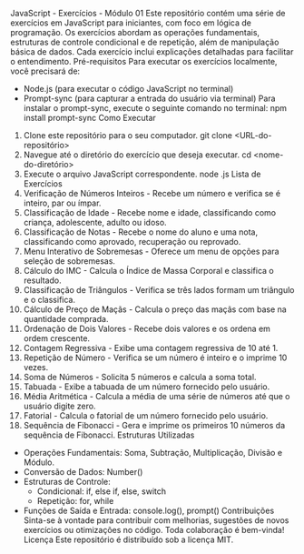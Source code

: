 JavaScript - Exercícios - Módulo 01
Este repositório contém uma série de exercícios em JavaScript para iniciantes, com foco em lógica de programação. 
Os exercícios abordam as operações fundamentais, estruturas de controle condicional e de repetição, além de manipulação básica de dados. 
Cada exercício inclui explicações detalhadas para facilitar o entendimento.
Pré-requisitos
Para executar os exercícios localmente, você precisará de:
- Node.js (para executar o código JavaScript no terminal)
- Prompt-sync (para capturar a entrada do usuário via terminal)
Para instalar o prompt-sync, execute o seguinte comando no terminal:
npm install prompt-sync
Como Executar
1. Clone este repositório para o seu computador.
git clone <URL-do-repositório>
2. Navegue até o diretório do exercício que deseja executar.
cd <nome-do-diretório>
3. Execute o arquivo JavaScript correspondente.
node <nome-do-arquivo>.js
Lista de Exercícios
1. Verificação de Números Inteiros - Recebe um número e verifica se é inteiro, par ou ímpar.
2. Classificação de Idade - Recebe nome e idade, classificando como criança, adolescente, adulto ou idoso.
3. Classificação de Notas - Recebe o nome do aluno e uma nota, classificando como aprovado, recuperação ou reprovado.
4. Menu Interativo de Sobremesas - Oferece um menu de opções para seleção de sobremesas.
5. Cálculo do IMC - Calcula o Índice de Massa Corporal e classifica o resultado.
6. Classificação de Triângulos - Verifica se três lados formam um triângulo e o classifica.
7. Cálculo de Preço de Maçãs - Calcula o preço das maçãs com base na quantidade comprada.
8. Ordenação de Dois Valores - Recebe dois valores e os ordena em ordem crescente.
9. Contagem Regressiva - Exibe uma contagem regressiva de 10 até 1.
10. Repetição de Número - Verifica se um número é inteiro e o imprime 10 vezes.
11. Soma de Números - Solicita 5 números e calcula a soma total.
12. Tabuada - Exibe a tabuada de um número fornecido pelo usuário.
13. Média Aritmética - Calcula a média de uma série de números até que o usuário digite zero.
14. Fatorial - Calcula o fatorial de um número fornecido pelo usuário.
15. Sequência de Fibonacci - Gera e imprime os primeiros 10 números da sequência de Fibonacci.
Estruturas Utilizadas
- Operações Fundamentais: Soma, Subtração, Multiplicação, Divisão e Módulo.
- Conversão de Dados: Number()
- Estruturas de Controle:
  - Condicional: if, else if, else, switch
  - Repetição: for, while
- Funções de Saída e Entrada: console.log(), prompt()
Contribuições
Sinta-se à vontade para contribuir com melhorias, sugestões de novos exercícios ou otimizações no código. Toda colaboração é bem-vinda!
Licença
Este repositório é distribuído sob a licença MIT.
